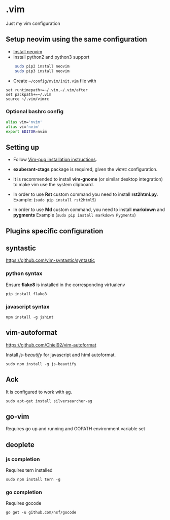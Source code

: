 # .vim

Just my vim configuration

## Setup neovim using the same configuration

- [Install neovim](https://github.com/neovim/neovim/wiki/Installing-Neovim#ubuntu)
- Install python2 and python3 support

```bash
    sudo pip2 install neovim
    sudo pip3 install neovim
```

- Create `~/config/nvim/init.vim` file with

```
set runtimepath+=~/.vim,~/.vim/after
set packpath+=~/.vim
source ~/.vim/vimrc
```

### Optional bashrc config

```bash
alias vim='nvim'
alias vi='nvim'
export EDITOR=nvim
```

## Setting up

- Follow [Vim-pug installation instructions](https://github.com/junegunn/vim-plug).
- **exuberant-ctags** package is required, given the _vimrc_ configuration.

- It is recommended to install **vim-gnome** (or similar desktop integration) to make vim use
the system clipboard.
- In order to use **Rst** custom command you need to install **rst2html.py**. Example: (`sudo pip install rst2html5`)
- In order to use **Md** custom command, you need to install **markdown** and **pygments** Example (`sudo pip install markdown Pygments`)


## Plugins specific configuration

## syntastic

<https://github.com/vim-syntastic/syntastic>

### python syntax

Ensure **flake8** is installed in the corresponding virtualenv

    pip install flake8

### javascript syntax

    npm install -g jshint


## vim-autoformat

<https://github.com/Chiel92/vim-autoformat>


Install _js-beautify_ for javascript and html autoformat.

    sudo npm install -g js-beautify


## Ack


It is configured to work with [ag](https://github.com/ggreer/the_silver_searcher).

    sudo apt-get install silversearcher-ag


## go-vim

Requires go up and running and GOPATH environment variable set


## deoplete


### js completion

Requires tern installed

    sudo npm install tern -g


### go completion

Requires gocode

    go get -u github.com/nsf/gocode
